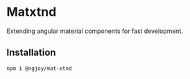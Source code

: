 # Matxtnd

Extending angular material components for fast development.

## Installation

```
npm i @ngjoy/mat-xtnd
```


